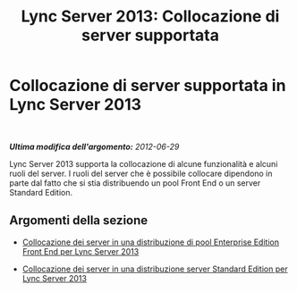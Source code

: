 ﻿---
title: 'Lync Server 2013: Collocazione di server supportata'
TOCTitle: Collocazione di server supportata
ms:assetid: 3be990a1-5485-4b83-b73f-947ac97821f9
ms:mtpsurl: https://technet.microsoft.com/it-it/library/Gg425885(v=OCS.15)
ms:contentKeyID: 49300267
ms.date: 08/24/2015
mtps_version: v=OCS.15
ms.translationtype: HT
---

# Collocazione di server supportata in Lync Server 2013

 

_**Ultima modifica dell'argomento:** 2012-06-29_

Lync Server 2013 supporta la collocazione di alcune funzionalità e alcuni ruoli del server. I ruoli del server che è possibile collocare dipendono in parte dal fatto che si stia distribuendo un pool Front End o un server Standard Edition.

## Argomenti della sezione

  - [Collocazione dei server in una distribuzione di pool Enterprise Edition Front End per Lync Server 2013](lync-server-2013-server-collocation-in-an-enterprise-edition-front-end-pool-deployment.md)

  - [Collocazione dei server in una distribuzione server Standard Edition per Lync Server 2013](lync-server-2013-server-collocation-in-a-standard-edition-server-deployment.md)

